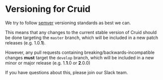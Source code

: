 # Versioning for Cruid

We try to follow [semver](http://semver.org/) versioning standards as best we can.

This means that any changes to the current stable version of Cruid should be done targeting the `master` branch, which will be included in a new patch releases (e.g. 1.0.**1**).

However, any pull requests containing breaking/backwards-incompatible changes **must** target the `develop` branch, which will be included in a new minor or major release (e.g. 1.**1**.0 or **2**.0.0)

If you have questions about this, please join our Slack team.
